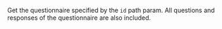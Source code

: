 Get the questionnaire specified by the `id` path param. All questions and responses of the questionnaire are also included.
